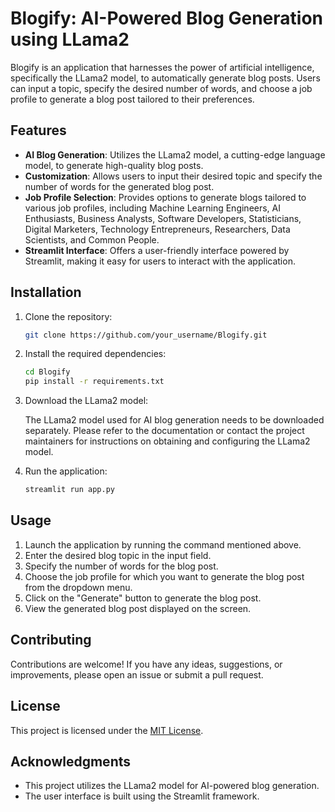 # Blogify: AI-Powered Blog Generation using LLama2

Blogify is an application that harnesses the power of artificial intelligence, specifically the LLama2 model, to automatically generate blog posts. Users can input a topic, specify the desired number of words, and choose a job profile to generate a blog post tailored to their preferences.

## Features

- **AI Blog Generation**: Utilizes the LLama2 model, a cutting-edge language model, to generate high-quality blog posts.
- **Customization**: Allows users to input their desired topic and specify the number of words for the generated blog post.
- **Job Profile Selection**: Provides options to generate blogs tailored to various job profiles, including Machine Learning Engineers, AI Enthusiasts, Business Analysts, Software Developers, Statisticians, Digital Marketers, Technology Entrepreneurs, Researchers, Data Scientists, and Common People.
- **Streamlit Interface**: Offers a user-friendly interface powered by Streamlit, making it easy for users to interact with the application.

## Installation

1. Clone the repository:

    ```bash
    git clone https://github.com/your_username/Blogify.git
    ```

2. Install the required dependencies:

    ```bash
    cd Blogify
    pip install -r requirements.txt
    ```

3. Download the LLama2 model:

    The LLama2 model used for AI blog generation needs to be downloaded separately. Please refer to the documentation or contact the project maintainers for instructions on obtaining and configuring the LLama2 model.

4. Run the application:

    ```bash
    streamlit run app.py
    ```

## Usage

1. Launch the application by running the command mentioned above.
2. Enter the desired blog topic in the input field.
3. Specify the number of words for the blog post.
4. Choose the job profile for which you want to generate the blog post from the dropdown menu.
5. Click on the "Generate" button to generate the blog post.
6. View the generated blog post displayed on the screen.

## Contributing

Contributions are welcome! If you have any ideas, suggestions, or improvements, please open an issue or submit a pull request.

## License

This project is licensed under the [MIT License](LICENSE).

## Acknowledgments

- This project utilizes the LLama2 model for AI-powered blog generation.
- The user interface is built using the Streamlit framework.


